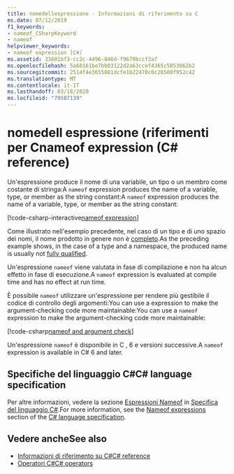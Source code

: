 ```yaml
---
title: nomedellespressione - Informazioni di riferimento su C
ms.date: 07/12/2019
f1_keywords:
- nameof_CSharpKeyword
- nameof
helpviewer_keywords:
- nameof expression [C#]
ms.assetid: 33601bf3-cc2c-4496-846d-f9679bccf2a7
ms.openlocfilehash: 5a68161be7bb03122d2a63ccef4365c5853862b2
ms.sourcegitcommit: 2514f4e3655081dcfe1b22470c0c28500f952c42
ms.translationtype: MT
ms.contentlocale: it-IT
ms.lasthandoff: 03/18/2020
ms.locfileid: "79507139"
---
```

# <a name="nameof-expression-c-reference"></a><span data-ttu-id="0b12f-102">nomedell espressione (riferimenti per C</span><span class="sxs-lookup"><span data-stu-id="0b12f-102">nameof expression (C# reference)</span></span>

<span data-ttu-id="0b12f-103">Un'espressione produce il nome di una variabile, un tipo o un membro come costante di stringa:A `nameof` expression produces the name of a variable, type, or member as the string constant:</span><span class="sxs-lookup"><span data-stu-id="0b12f-103">A `nameof` expression produces the name of a variable, type, or member as the string constant:</span></span>

[!code-csharp-interactive[nameof expression](snippets/NameOfOperator.cs#Examples)]

<span data-ttu-id="0b12f-104">Come illustrato nell'esempio precedente, nel caso di un tipo e di uno spazio dei nomi, il nome prodotto in genere non è [completo](~/_csharplang/spec/basic-concepts.md#fully-qualified-names).</span><span class="sxs-lookup"><span data-stu-id="0b12f-104">As the preceding example shows, in the case of a type and a namespace, the produced name is usually not [fully qualified](~/_csharplang/spec/basic-concepts.md#fully-qualified-names).</span></span>

<span data-ttu-id="0b12f-105">Un'espressione `nameof` viene valutata in fase di compilazione e non ha alcun effetto in fase di esecuzione.</span><span class="sxs-lookup"><span data-stu-id="0b12f-105">A `nameof` expression is evaluated at compile time and has no effect at run time.</span></span>

<span data-ttu-id="0b12f-106">È possibile `nameof` utilizzare un'espressione per rendere più gestibile il codice di controllo degli argomenti:You can use a expression to make the argument-checking code more maintainable:</span><span class="sxs-lookup"><span data-stu-id="0b12f-106">You can use a `nameof` expression to make the argument-checking code more maintainable:</span></span>

[!code-csharp[nameof and argument check](snippets/NameOfOperator.cs#ExceptionMessage)]

<span data-ttu-id="0b12f-107">Un'espressione `nameof` è disponibile in C , 6 e versioni successive.</span><span class="sxs-lookup"><span data-stu-id="0b12f-107">A `nameof` expression is available in C# 6 and later.</span></span>

## <a name="c-language-specification"></a><span data-ttu-id="0b12f-108">Specifiche del linguaggio C#</span><span class="sxs-lookup"><span data-stu-id="0b12f-108">C# language specification</span></span>

<span data-ttu-id="0b12f-109">Per altre informazioni, vedere la sezione [Espressioni Nameof](~/_csharplang/spec/expressions.md#nameof-expressions) in [Specifica del linguaggio C#](~/_csharplang/spec/introduction.md).</span><span class="sxs-lookup"><span data-stu-id="0b12f-109">For more information, see the [Nameof expressions](~/_csharplang/spec/expressions.md#nameof-expressions) section of the [C# language specification](~/_csharplang/spec/introduction.md).</span></span>

## <a name="see-also"></a><span data-ttu-id="0b12f-110">Vedere anche</span><span class="sxs-lookup"><span data-stu-id="0b12f-110">See also</span></span>

- [<span data-ttu-id="0b12f-111">Informazioni di riferimento su C#</span><span class="sxs-lookup"><span data-stu-id="0b12f-111">C# reference</span></span>](../index.md)
- [<span data-ttu-id="0b12f-112">Operatori C#</span><span class="sxs-lookup"><span data-stu-id="0b12f-112">C# operators</span></span>](index.md)
